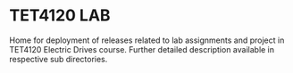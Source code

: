 # TET4120 LAB
Home for deployment of releases related to lab assignments and project in TET4120 Electric Drives course.
Further detailed description available in respective sub directories.
